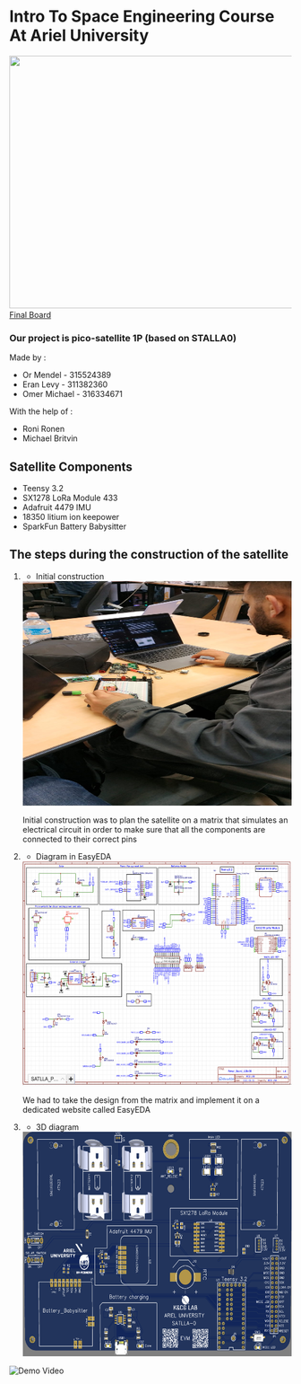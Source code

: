 # Intro To Space Engineering Course At Ariel University

<img src="./pics/finalBoard.png" width="600" height="450">
<u>Final Board</u>

### Our project is pico-satellite 1P (based on STALLA0)

Made by : 
* Or Mendel - 315524389
* Eran Levy - 311382360
* Omer Michael - 316334671

With the help of :
* Roni Ronen
* Michael Britvin

## Satellite Components

* Teensy 3.2
* SX1278 LoRa Module 433
* Adafruit 4479 IMU
* 18350 litium ion keepower
* SparkFun Battery Babysitter

## The steps during the construction of the satellite

1.  - Initial construction
    <img src="./pics/matrix.jpeg" width="500" height="400">
    
    
    Initial construction was to plan the satellite on a matrix that
    simulates an electrical circuit in order to make sure that all the components are connected to their correct pins
    
    
 2. - Diagram in EasyEDA
    <img src="./pics/תרשים.png" width="550" height="400">
    
    We had to take the design from the matrix and implement it on a dedicated website called EasyEDA

3. - 3D diagram
    <img src="./pics/3D.png" width="550" height="400">
   

![Demo Video]([https://openai.com](https://youtu.be/SnW-NPen0xY))








